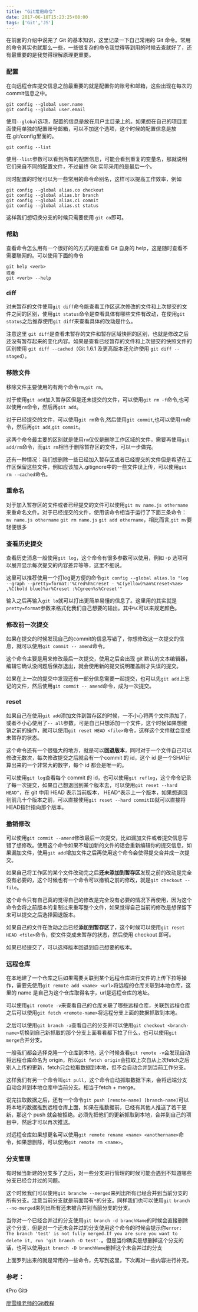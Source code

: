 ```yaml
---
title: "Git常用命令"
date: 2017-06-18T15:23:25+08:00
tags: ['Git','JS']
---
```

在前面的介绍中说完了 Git 的基本知识，这里记录一下自己常用的 Git 命令。常用的命令其实也就那么一些，一些很复杂的命令我觉得等到用的时候去查就好了，还有最重要的是我觉得理解原理更重要。

<!--more-->

### 配置
在向远程仓库提交信息之前最重要的就是配置你的账号和邮箱，这些出现在每次的commit信息之中。
```
git config --global user.name
git config --global user.email
```
使用`--global`选项，配置的信息是放在用户主目录上的。如果想在自己的项目里面使用单独的配置账号邮箱，可以不加这个选项，这个时候的配置信息是放在.git/config里面的。
```
git config --list
```
使用`--list`参数可以看到所有的配置信息，可能会看到重复的变量名，那就说明它们来自不同的配置文件，不过最终 Git 实际采用的是最后一个。

同时配置的时候可以为一些常用的命令命别名，这样可以提高工作效率，例如
```
git config --global alias.co checkout
git config --global alias.br branch
git config --global alias.ci commit
git config --global alias.st status
```
这样我们想切换分支的时候只需要使用 `git co`即可。

### 帮助
查看命令怎么用有一个很好的的方式的是查看 Git 自身的 help，这是随时查看不需要联网的。可以使用下面的命令
```
git help <verb>
或者
git <verb> --help
```

### diff
对未暂存的文件使用`git diff`命令能查看工作区这次修改的文件和上次提交的文件之间的区别，使用`git status`命令是查看具体有哪些文件有改动，在使用`git status`之后推荐使用`git diff`来查看具体的改动是什么。

注意这里 `git diff`是查看未暂存的文件和暂存区域快照的区别，也就是修改之后还没有暂存起来的变化内容。如果是查看已经暂存的文件和上次提交的快照文件的区别使用 `git diff --cached`（Git 1.6.1 及更高版本还允许使用 `git diff --staged`）。

### 移除文件
移除文件主要使用的有两个命令`rm`,`git rm`。

对于使用`git add`加入暂存区但是还未提交的文件，可以使用`git rm -f`命令,也可以使用`rm`命令，然后再`git add`。

对于已经提交的文件，可以使用`git rm`命令,然后使用`git commit`,也可以使用`rm`命令，然后再`git add`,`git commit`。

这两个命令最主要的区别就是使用`rm`仅仅是删除工作区域的文件，需要再使用`git add/rm`命令，而`git rm`相当于删除暂存区的文件，可以一步做完。

还有一种情况：我们想删除一些已经加入暂存区或者已经提交的文件但是希望在工作区保留这些文件，例如应该加入.gitignore中的一些文件误上传，可以使用`git rm --cached`命令。

### 重命名
对于加入暂存区的文件或者已经提交的文件可以使用`git mv name.js othername`来重命名文件。对于已经提交的文件，使用该命令相当于运行了下面三条命令：`mv name.js othername` `git rm name.js` `git add othername`，相比而言,`git mv`要轻便很多

### 查看历史提交
查看历史消息一般使用`git log`，这个命令有很多参数可以使用，例如 -p 选项可以展开显示每次提交的内容差异等等，这里不细说。

这里可以推荐使用一个打log更方便的命令`git config --global alias.lo "log --graph --pretty=format:'%Cred%h%Creset - %C(yellow)%an%Creset<%ae> ,%C(bold blue)%ar%Creset :%Cgreen%s%Creset'"`

输入之后再输入`git lo`就可以打出更简单易懂的信息了。这里用的其实就是`pretty=format`参数来格式化我们自己想要的输出。其中`%C`可以来规定颜色。

### 修改前一次提交
如果在提交的时候发现自己的commit的信息写错了，你想修改这一次提交的信息，就可以使用`git commit -- amend`命令。

这个命令主要是用来修改最后一次提交，使用之后会出现 git 默认的文本编辑器，编辑它确认没问题后保存退出，就会使用新的提交说明覆盖刚才失误的提交。

如果在上一次的提交中发现还有一部分信息需要一起提交，也可以先`git add`上忘记的文件，然后使用`git commit -- amend`命令，成为一次提交。

### reset
如果自己在使用`git add`添加文件到暂存区的时候，一不小心将两个文件添加了，或者不小心使用了`-- all`参数，可是自己只想添加一个文件，这个时候如果想撤销之前的操作，就可以使用`git reset HEAD <file>`命令，这样这个文件就会变成未暂存的状态。

这个命令还有一个很强大的地方，就是可以**回退版本**，同时对于一个文件自己可以修改无数次，每次修改提交之后就会有一个commit 的 id，这个 id 是一个SHA1计算出来的一个非常大的数字，每个 id 都会是唯一的。

可以使用`git log`查看每个 commit 的 id，也可以使用`git reflog`，这个命令记录了每一次提交，如果自己想退回到某个版本去，可以使用`git reset --hard HEAD^`，在 git 中用 HEAD 表示当前版本， HEAD^表示上一个版本，如果想退回到前几十个版本之前，可以直接使用`git reset --hard commitID`就可以直接将HEAD指针指向那个版本。

### 撤销修改
可以使用`git commit --amend`修改最后一次提交，比如漏加文件或者提交信息写错了想修改。使用这个命令如果不增加新的文件的话会重新编辑你的提交信息，如果漏加文件，使用`git add`增加文件之后再使用这个命令会使得提交合并成一次提交。

如果自己将工作区的某个文件改动完之后**还未添加到暂存区**发现之前的改动是完全没有必要的，这个时候也有一个命令可以撤销之前的修改，就是`git checkout -- file`。

这个命令只有自己真的觉得自己的修改是完全没有必要的情况下再使用，因为这个命令会将之前版本的复制过来重写整个文件，如果觉得自己当前的修改是想保留下来可以提交之后选择回退版本。

如果自己的文件在改动之后已经**添加到暂存区**了，这个时候可以使用`git reset HEAD <file>`命令，使文件变成未暂存的状态，然后使用 checkout 即可。

如果已经提交了，可以选择版本回退到自己想要的版本。

### 远程仓库
在本地建了一个仓库之后如果需要关联到某个远程仓库进行文件的上传下拉等操作，需要先使用`git remote add <name> <url>`将远程的仓库关联到本地仓库，这里的 name 是自己为这个仓库取得名字，url是远程仓库的地址。

可以使用`git remote -v`来查看自己的仓库关联了哪些远程仓库，关联到远程仓库之后可以使用`git fetch <remote-name>`将远程分支上面的数据抓取到本地。

之后可以使用`git branch -a`查看自己的分支并可以使用`git checkout <branch-name>`切换到自己新抓取的那个分支上面看看都下拉了什么，也可以使用`git merge`合并分支。

一般我们都会选择克隆一个仓库到本地，这个时候查看`git remote -v`会发现自动将远程仓库命名为 origin，所以`git fetch origin`会拉取上次自从上次fetch之后别人上传的更新，fetch只会拉取数据到本地，但不会自动合并到当前工作分支。

这样我们有另一个命令叫`git pull`，这个命令自动抓取数据下来，会将远端分支自动合并到本地仓库中当前分支。相当于fetch + merge。

说完拉取数据之后，还有一个命令`git push [remote-name] [branch-name]`可以将本地的数据推到远程仓库上面，如果在推数据前，已经有其他人推送了若干更新，那这个 push 就会被拒绝。必须先把他们的更新抓取到本地，合并到自己的项目中，然后才可以再次推送。

对远程仓库如果想更名可以使用`git remote rename <name> <anothername>`命令，如果想删除，可以使用`git remote rm <name>`。

### 分支管理
有时候当新建的分支多了之后，对一些分支进行管理的时候可能会遇到不知道哪些分支已经合并过的问题。

这个时候我们可以使用`git branche --merged`来列出所有已经合并到当前分支的所有分支。注意当前分支就是前面带有`*`的分支。同样我们也可以使用`git branch --no-merged`来列出所有还未被合并到当前分支的分支。

当你对一个已经合并过的分支使用`git branch -d branchName`的时候会直接删除这个分支，但是对一个还未合并过的分支使用这个命令的时候会提示你`error: The branch 'test' is not fully merged.If you are sure you want to delete it, run 'git branch -D test'.`。但是当你确实是想删掉这个分支的话，也可以使用`git branch -D branchName`删掉这个未合并过的分支

上面罗列出来的就是常用的一些命令，先写到这里，下次再对一些内容进行补充。

### 参考：

《Pro Git》

[廖雪峰老师的Git教程](http://www.liaoxuefeng.com/wiki/0013739516305929606dd18361248578c67b8067c8c017b000)
